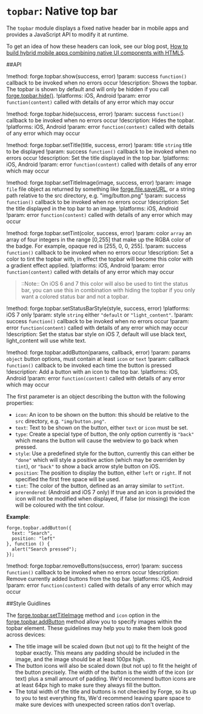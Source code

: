 ``topbar``: Native top bar
==========================

The ``topbar`` module displays a fixed native header bar in mobile apps
and provides a JavaScript API to modify it at runtime.

To get an idea of how these headers can look, see our blog post, [How to build hybrid mobile apps combining native UI components with HTML5](http://trigger.io/cross-platform-application-development-blog/2012/04/30/how-to-build-hybrid-mobile-apps-combining-native-ui-components-with-html5/).

##API

!method: forge.topbar.show(success, error)
!param: success `function()` callback to be invoked when no errors occur
!description: Shows the topbar. The topbar is shown by default and will only be hidden if you call [forge.topbar.hide()](index.html#forgetopbarhidesuccess-error).
!platforms: iOS, Android
!param: error `function(content)` called with details of any error which may occur

!method: forge.topbar.hide(success, error)
!param: success `function()` callback to be invoked when no errors occur
!description: Hides the topbar.
!platforms: iOS, Android
!param: error `function(content)` called with details of any error which may occur

!method: forge.topbar.setTitle(title, success, error)
!param: title `string` title to be displayed
!param: success `function()` callback to be invoked when no errors occur
!description: Set the title displayed in the top bar.
!platforms: iOS, Android
!param: error `function(content)` called with details of any error which may occur

!method: forge.topbar.setTitleImage(image, success, error)
!param: image `file` file object as returned by something like [forge.file.saveURL](file.html#forgefilesaveurlurl-success-error), or a string path relative to the src directory, e.g. "img/button.png"
!param: success `function()` callback to be invoked when no errors occur
!description: Set the title displayed in the top bar to an image.
!platforms: iOS, Android
!param: error `function(content)` called with details of any error which may occur

!method: forge.topbar.setTint(color, success, error)
!param: color `array` an array of four integers in the range [0,255] that make up the RGBA color of the badge. For example, opaque red is [255, 0, 0, 255].
!param: success `function()` callback to be invoked when no errors occur
!description: Set a color to tint the topbar with, in effect the topbar will become this color with a gradient effect applied.
!platforms: iOS, Android
!param: error `function(content)` called with details of any error which may occur

> ::Note:: On iOS 6 and 7 this color will also be used to tint the status bar, you can
use this in combination with hiding the topbar if you only want a
colored status bar and not a topbar.

!method: forge.topbar.setStatusBarStyle(style, success, error)
!platforms: iOS 7 only
!param: style `string` either ``"default`` or ``"light_content"``.
!param: success `function()` callback to be invoked when no errors occur
!param: error `function(content)` called with details of any error which may occur
!description: Set the status bar style on iOS 7, default will use black text, light_content will use white text.

!method: forge.topbar.addButton(params, callback, error)
!param: params `object` button options, must contain at least ``icon`` or ``text``
!param: callback `function()` callback to be invoked each time the button is pressed
!description: Add a button with an icon to the top bar. 
!platforms: iOS, Android
!param: error `function(content)` called with details of any error which may occur

The first parameter is an object describing the button with the following properties:

-  ``icon``: An icon to be shown on the button: this should be relative
   to the ``src`` directory, e.g. ``"img/button.png"``.
-  ``text``: Text to be shown on the button, either ``text`` or ``icon``
   must be set.
-  ``type``: Create a special type of button, the only option currently
   is ``"back"`` which means the button will cause the webview to go
   back when pressed.
-  ``style``: Use a predefined style for the button, currently this can
   either be ``"done"`` which will style a positive action (which may be
   overriden by ``tint``), or ``"back"`` to show a back arrow style
   button on iOS.
-  ``position``: The position to display the button, either ``left`` or
   ``right``. If not specified the first free space will be used.
-  ``tint``: The color of the button, defined as an array similar to
   ``setTint``.
-  ``prerendered``: (Android and iOS 7 only) If true and an icon is provided the icon will not be modified when displayed, if false (or missing) the icon will be coloured with the tint colour.

**Example**:

    forge.topbar.addButton({
      text: "Search",
      position: "left"
    }, function () {
      alert("Search pressed");
    });

!method: forge.topbar.removeButtons(success, error)
!param: success `function()` callback to be invoked when no errors occur
!description: Remove currently added buttons from the top bar.
!platforms: iOS, Android
!param: error `function(content)` called with details of any error which may occur

##Style Guidlines

The [forge.topbar.setTitleImage](index.html#forgetopbarsettitleimageimage-success-error) method and ``icon`` option in the [forge.topbar.addButton](index.html#forgetopbaraddbuttonparams-callback-error)
method allow you to specify images within the topbar element. These
guidelines may help you to make them look good across devices:

-  The title image will be scaled down (but not up) to fit the
height of the topbar exactly. This means any padding should be
included in the image, and the image should be at least 100px
high.
-  The button icons will also be scaled down (but not up) to fit the
height of the button precisely. The width of the button is the
width of the icon (or text) plus a small amount of padding. We'd
recommend button icons are at least 64px high to make sure they
always fill the button.
-  The total width of the title and buttons is not checked by Forge,
so its up to you to test everything fits, We'd recommend leaving
spare space to make sure devices with unexpected screen ratios
don't overlap.
